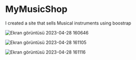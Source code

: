 # MyMusicShop
I created a site that sells Musical instruments using boostrap

![Ekran görüntüsü 2023-04-28 160646](https://user-images.githubusercontent.com/116026974/235156987-2f1afad9-1f83-49a7-ae92-a7664c93b9de.png)

![Ekran görüntüsü 2023-04-28 161105](https://user-images.githubusercontent.com/116026974/235157155-c431c01d-804e-4356-a25f-0d5b455edf48.png)

![Ekran görüntüsü 2023-04-28 161116](https://user-images.githubusercontent.com/116026974/235157234-6d86ea7c-20cf-4888-9df5-0c5a2a1d5bc4.png)
